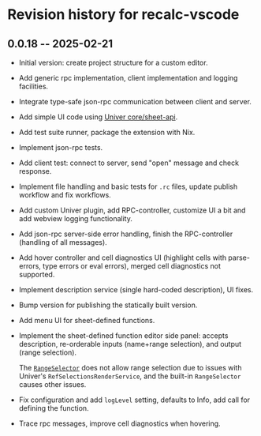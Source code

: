 # Revision history for recalc-vscode

## 0.0.18 -- 2025-02-21

* Initial version: create project structure for a custom editor.
* Add generic rpc implementation, client implementation and logging facilities.
* Integrate type-safe json-rpc communication between client and server.
* Add simple UI code using [Univer core/sheet-api][univer-sheet-api].
* Add test suite runner, package the extension with Nix.
* Implement json-rpc tests.
* Add client test: connect to server, send "open" message and check response.
* Implement file handling and basic tests for `.rc` files, update publish workflow
  and fix workflows.
* Add custom Univer plugin, add RPC-controller, customize UI a bit and add webview
  logging functionality.
* Add json-rpc server-side error handling, finish the RPC-controller (handling of
  all messages).
* Add hover controller and cell diagnostics UI (highlight cells with parse-errors,
  type errors or eval errors), merged cell diagnostics not supported.
* Implement description service (single hard-coded description), UI fixes.
* Bump version for publishing the statically built version.
* Add menu UI for sheet-defined functions.
* Implement the sheet-defined function editor side panel: accepts description,
  re-orderable inputs (name+range selection), and output (range selection).

  The [`RangeSelector`](./src/frontend/views/components/RangeSelector.tsx) does not
  allow range selection due to issues with Univer's `RefSelectionsRenderService`,
  and the built-in `RangeSelector` causes other issues.
* Fix configuration and add `logLevel` setting, defaults to Info, add call for
  defining the function.
* Trace rpc messages, improve cell diagnostics when hovering.

<!-- References -->

  [univer-sheet-api]: https://docs.univer.ai/en-US/guides/sheets/features/core/sheet-api
